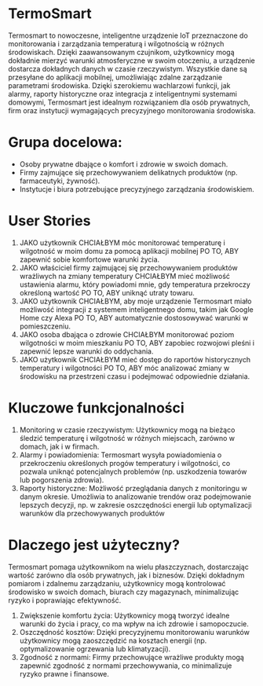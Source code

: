 # TermoSmart
Termosmart to nowoczesne, inteligentne urządzenie IoT przeznaczone do monitorowania i zarządzania temperaturą i wilgotnością w różnych środowiskach. Dzięki zaawansowanym czujnikom, użytkownicy mogą dokładnie mierzyć warunki atmosferyczne w swoim otoczeniu, a urządzenie dostarcza dokładnych danych w czasie rzeczywistym. Wszystkie dane są przesyłane do aplikacji mobilnej, umożliwiając zdalne zarządzanie parametrami środowiska. Dzięki szerokiemu wachlarzowi funkcji, jak alarmy, raporty historyczne oraz integracja z inteligentnymi systemami domowymi, Termosmart jest idealnym rozwiązaniem dla osób prywatnych, firm oraz instytucji wymagających precyzyjnego monitorowania środowiska.

# Grupa docelowa:
- Osoby prywatne dbające o komfort i zdrowie w swoich domach.
- Firmy zajmujące się przechowywaniem delikatnych produktów (np. farmaceutyki, żywność).
- Instytucje i biura potrzebujące precyzyjnego zarządzania środowiskiem.

# User Stories
1. JAKO użytkownik CHCIAŁBYM móc monitorować temperaturę i wilgotność w moim domu za pomocą aplikacji mobilnej PO TO, ABY zapewnić sobie komfortowe warunki życia.
2. JAKO właściciel firmy zajmującej się przechowywaniem produktów wrażliwych na zmiany temperatury CHCIAŁBYM mieć możliwość ustawienia alarmu, który powiadomi mnie, gdy temperatura przekroczy określoną wartość PO TO, ABY uniknąć utraty towaru.
3. JAKO użytkownik CHCIAŁBYM, aby moje urządzenie Termosmart miało możliwość integracji z systemem inteligentnego domu, takim jak Google Home czy Alexa PO TO, ABY automatycznie dostosowywać warunki w pomieszczeniu.
4. JAKO osoba dbająca o zdrowie CHCIAŁBYM monitorować poziom wilgotności w moim mieszkaniu PO TO, ABY zapobiec rozwojowi pleśni i zapewnić lepsze warunki do oddychania.
5. JAKO użytkownik CHCIAŁBYM mieć dostęp do raportów historycznych temperatury i wilgotności PO TO, ABY móc analizować zmiany w środowisku na przestrzeni czasu i podejmować odpowiednie działania.

# Kluczowe funkcjonalności
1. Monitoring w czasie rzeczywistym: Użytkownicy mogą na bieżąco śledzić temperaturę i wilgotność w różnych miejscach, zarówno w domach, jak i w firmach.
2. Alarmy i powiadomienia: Termosmart wysyła powiadomienia o przekroczeniu określonych progów temperatury i wilgotności, co pozwala uniknąć potencjalnych problemów (np. uszkodzenia towarów lub pogorszenia zdrowia).
3. Raporty historyczne: Możliwość przeglądania danych z monitoringu w danym okresie. Umożliwia to analizowanie trendów oraz podejmowanie lepszych decyzji, np. w zakresie oszczędności energii lub optymalizacji warunków dla przechowywanych produktów

# Dlaczego jest użyteczny?
Termosmart pomaga użytkownikom na wielu płaszczyznach, dostarczając wartość zarówno dla osób prywatnych, jak i biznesów. Dzięki dokładnym pomiarom i zdalnemu zarządzaniu, użytkownicy mogą kontrolować środowisko w swoich domach, biurach czy magazynach, minimalizując ryzyko i poprawiając efektywność.
1. Zwiększenie komfortu życia: Użytkownicy mogą tworzyć idealne warunki do życia i pracy, co ma wpływ na ich zdrowie i samopoczucie.
2. Oszczędność kosztów: Dzięki precyzyjnemu monitorowaniu warunków użytkownicy mogą zaoszczędzić na kosztach energii (np. optymalizowanie ogrzewania lub klimatyzacji).
3. Zgodność z normami: Firmy przechowujące wrażliwe produkty mogą zapewnić zgodność z normami przechowywania, co minimalizuje ryzyko prawne i finansowe.
